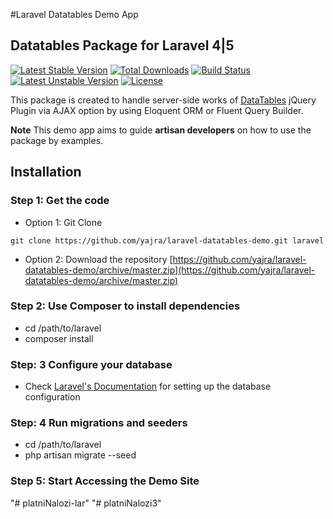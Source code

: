 #Laravel Datatables Demo App

## Datatables Package for Laravel 4|5

[![Latest Stable Version](https://poser.pugx.org/yajra/laravel-datatables-oracle/v/stable.png)](https://packagist.org/packages/yajra/laravel-datatables-oracle)
[![Total Downloads](https://poser.pugx.org/yajra/laravel-datatables-oracle/downloads.png)](https://packagist.org/packages/yajra/laravel-datatables-oracle)
[![Build Status](https://travis-ci.org/yajra/laravel-datatables.png?branch=master)](https://travis-ci.org/yajra/laravel-datatables)
[![Latest Unstable Version](https://poser.pugx.org/yajra/laravel-datatables-oracle/v/unstable.svg)](https://packagist.org/packages/yajra/laravel-datatables-oracle)
[![License](https://poser.pugx.org/yajra/laravel-datatables-oracle/license.svg)](https://packagist.org/packages/yajra/laravel-datatables-oracle)

This package is created to handle server-side works of [DataTables](http://datatables.net/) jQuery Plugin via AJAX option by using Eloquent ORM or Fluent Query Builder.

**Note** This demo app aims to guide **artisan developers** on how to use the package by examples.

## Installation

### Step 1: Get the code
- Option 1: Git Clone
```shell
git clone https://github.com/yajra/laravel-datatables-demo.git laravel
```
- Option 2: Download the repository [https://github.com/yajra/laravel-datatables-demo/archive/master.zip](https://github.com/yajra/laravel-datatables-demo/archive/master.zip)

### Step 2: Use Composer to install dependencies
- cd /path/to/laravel
- composer install

### Step: 3 Configure your database
- Check [Laravel's Documentation](http://laravel.com/docs/5.0/configuration) for setting up the database configuration

### Step: 4 Run migrations and seeders
- cd /path/to/laravel
- php artisan migrate --seed

### Step 5: Start Accessing the Demo Site
"# platniNalozi-lar" 
"# platniNalozi3" 
